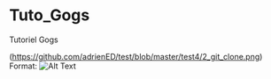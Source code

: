 # Tuto_Gogs

Tutoriel Gogs


(https://github.com/adrienED/test/blob/master/test4/2_git_clone.png)
Format: ![Alt Text](url)
